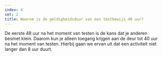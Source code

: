 ```yaml
---
index: 4
set: 2
title: Waarom is de geldigheidsduur van een testbewijs 40 uur? 
---
```

De eerste 48 uur na het moment van testen is de kans dat je anderen besmet klein. Daarom kun je alleen toegang krijgen aan de deur tot 40 uur na het moment van testen. Hierbij gaan we ervan uit dat een activiteit niet langer dan 8 uur duurt.
